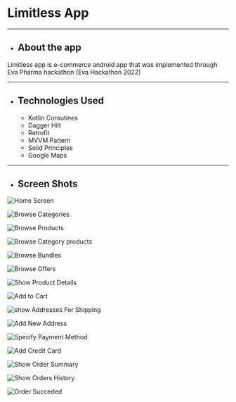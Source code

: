 # Limitless App

***

* ## About the app
Limitless app is e-commerce android app that was implemented through Eva Pharma hackathon (Eva Hackathon 2022)

***

* ## Technologies Used
  * Kotlin Coroutines
  * Dagger Hilt
  * Retrofit
  * MVVM Pattern
  * Solid Principles
  * Google Maps

***

* ## Screen Shots

![Home Screen](https://user-images.githubusercontent.com/48159614/206841998-6121ab95-e290-4644-a736-21a5b03fe8d4.jpg)

![Browse Categories](https://user-images.githubusercontent.com/48159614/206842079-80be3d1c-a7db-4de8-9be8-07c5303a340d.jpg)

![Browse Products](https://user-images.githubusercontent.com/48159614/206843229-0ec4e0bc-8684-48fc-98d4-f14e1bc29f49.jpg)

![Browse Category products](https://user-images.githubusercontent.com/48159614/206843301-ada968e6-1eff-46b9-a247-9cfede6b4d9d.jpg)

![Browse Bundles](https://user-images.githubusercontent.com/48159614/206843338-8f31f099-b328-4d46-8248-78f624a6163d.jpg)

![Browse Offers](https://user-images.githubusercontent.com/48159614/206843369-995d3628-52d0-41d7-8519-9b0f160279e7.jpg)

![Show Product Details](https://user-images.githubusercontent.com/48159614/206843400-dbb6c880-91fa-447a-8d4f-84945fe59e4f.jpg)

![Add to Cart](https://user-images.githubusercontent.com/48159614/206843894-959940a1-77e7-48fe-a368-465b906e7dd5.jpg)

![show Addresses For Shipping](https://user-images.githubusercontent.com/48159614/206843917-8c6039a6-973a-4a0e-b20c-ef87d35244e3.png)

![Add New Address](https://user-images.githubusercontent.com/48159614/206843945-08e9cddd-5933-41b2-8fa1-840fa3c5a5ca.png)

![Specify Payment Method](https://user-images.githubusercontent.com/48159614/206845093-d33834df-f648-4e04-8a80-4e012390d941.png)

![Add Credit Card](https://user-images.githubusercontent.com/48159614/206845281-8dc46d16-3f32-406f-894b-f06e1d79c412.png)

![Show Order Summary](https://user-images.githubusercontent.com/48159614/206845390-a86f04dc-1313-485c-9a83-f77d637033ec.png)

![Show Orders History](https://user-images.githubusercontent.com/48159614/206845525-229bb1e7-98aa-42ad-8151-5686683dc96a.png)

![Order Succeded](https://user-images.githubusercontent.com/48159614/206845633-438d10fb-6a89-4f6a-87be-aba31ff50b28.png)




